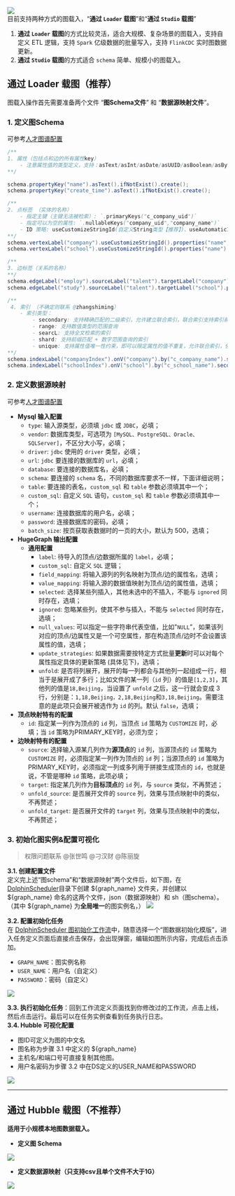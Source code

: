 ![](/load.png)  
目前支持两种方式的图载入，“**通过 `Loader` 载图**”和“**通过 `Studio` 载图**”

1. **通过 `Loader` 载图**的方式比较灵活，适合大规模、复杂场景的图载入，支持自定义 ETL 逻辑，支持 `Spark` 亿级数据的批量写入，支持 `FlinkCDC` 实时图数据更新。
2. **通过 `Studio` 载图**的方式适合 `schema` 简单、规模小的图载入。

## 通过 Loader 载图（推荐）
图载入操作首先需要准备两个文件 “**图Schema文件**” 和 “**数据源映射文件**”。
### 1. 定义图Schema
可参考[人才图谱配置](https://dolphinscheduler.research-pro.sy.cvte.cn/dolphinscheduler/ui/resource/file/list/9)

```java
/**
1. 属性（包括点和边的所有属性key）
    - 注意属性值的类型定义，支持：asText/asInt/asDate/asUUID/asBoolean/asByte/asBlob/asDouble/asFloat/asLong
**/

schema.propertyKey("name").asText().ifNotExist().create();
schema.propertyKey("create_time").asText().ifNotExist().create();

/**
2. 点标签 （实体的名称）
    - 指定主键（主键无法被检索）: `.primaryKeys("c_company_uid")`
    - 指定可以为空的属性: `.nullableKeys("company_uid","company_name")` 
    - ID 策略: useCustomizeStringId(自定义String类型【推荐】)、useAutomaticId(自动生成)、usePrimaryKeyId(使用主键)、useCustomizeNumberId(自定义int类型)
**/
schema.vertexLabel("company").useCustomizeStringId().properties("name","create_time").ifNotExist().create();
schema.vertexLabel("school").useCustomizeStringId().properties("name").ifNotExist().create();

/**
3. 边标签（关系的名称）
**/
schema.edgeLabel("employ").sourceLabel("talent").targetLabel("company").properties("name","create_time").ifNotExist().create();
schema.edgeLabel("study").sourceLabel("talent").targetLabel("school").properties("name").ifNotExist().create();

/**
 4. 索引 （不确定则联系 @zhangshiming）
    - 索引类型：
        - secondary: 支持精确匹配的二级索引，允许建立联合索引，联合索引支持索引前缀搜索
        - range: 支持数值类型的范围查询
        - searcL: 支持全文检索的索引
        - shard: 支持前缀匹配 + 数字范围查询的索引
        - unique: 支持属性值唯一性约束，即可以限定属性的值不重复，允许联合索引，但不支持查询
**/
schema.indexLabel("companyIndex").onV("company").by("c_company_name").secondary().ifNotExist().create();
schema.indexLabel("schoolIndex").onV("school").by("c_school_name").secondary().ifNotExist().create();
```

### 2. 定义数据源映射
可参考[人才图谱配置](https://dolphinscheduler.research-pro.sy.cvte.cn/dolphinscheduler/ui/resource/file/list/10)
- **Mysql 输入配置**  
  - `type`: 输入源类型，必须填 `jdbc` 或 `JDBC`，必填；
  - `vendor`: 数据库类型，可选项为 `[MySQL、PostgreSQL、Oracle、SQLServer]`，不区分大小写，必填；
  - `driver`: `jdbc` 使用的 `driver` 类型，必填；
  - `url`: `jdbc` 要连接的数据库的 `url`，必填；
  - `database`: 要连接的数据库名，必填；
  - `schema`: 要连接的 `schema` 名，不同的数据库要求不一样，下面详细说明；
  - `table`: 要连接的表名，`custom_sql` 和 `table` 参数必须填其中一个；
  - `custom_sql`: 自定义 `SQL` 语句，`custom_sql` 和 `table` 参数必须填其中一个；
  - `username`: 连接数据库的用户名，必填；
  - `password`: 连接数据库的密码，必填；
  - `batch_size`: 按页获取表数据时的一页的大小，默认为 500，选填；
- **HugeGraph 输出配置**  
  - **通用配置**  
    - `label`: 待导入的顶点/边数据所属的 `label`，必填；
    - `custom_sql`: 自定义 `SQL` 逻辑；
    - `field_mapping`: 将输入源列的列名映射为顶点/边的属性名，选填；
    - `value_mapping`: 将输入源的数据值映射为顶点/边的属性值，选填；
    - `selected`: 选择某些列插入，其他未选中的不插入，不能与 `ignored` 同时存在，选填；
    - `ignored`: 忽略某些列，使其不参与插入，不能与 `selected` 同时存在，选填；
    - `null_values`: 可以指定一些字符串代表空值，比如"`NULL`”，如果该列对应的顶点/边属性又是一个可空属性，那在构造顶点/边时不会设置该属性的值，选填；
    - `update_strategies`: 如果数据需要按特定方式批量**更新**时可以对每个属性指定具体的更新策略 (具体见下)，选填；
    - `unfold`: 是否将列展开，展开的每一列都会与其他列一起组成一行，相当于是展开成了多行；比如文件的某一列（`id` 列）的值是`[1,2,3]`，其他列的值是`18,Beijing`，当设置了 `unfold` 之后，这一行就会变成 3 行，分别是：`1,18,Beijing，2,18,Beijing`和`3,18,Beijing`。需要注意的是此项只会展开被选作为 `id` 的列。默认 `false`，选填；
- **顶点映射特有的配置**
  - `id`: 指定某一列作为顶点的 `id` 列，当顶点 `id` 策略为 `CUSTOMIZE` 时，必填；当 `id` 策略为PRIMARY_KEY时，必须为空；
- **边映射特有的配置**
  - `source`: 选择输入源某几列作为**源顶点**的 `id` 列，当源顶点的 `id` 策略为 `CUSTOMIZE` 时，必须指定某一列作为顶点的 `id` 列；当源顶点的 `id` 策略为 
    PRIMARY_KEY时，必须指定一列或多列用于拼接生成顶点的 `id`，也就是说，不管是哪种 `id` 策略，此项必填；
  - `target`: 指定某几列作为**目标顶点**的 `id` 列，与 `source` 类似，不再赘述；
  - `unfold_source`: 是否展开文件的 `source` 列，效果与顶点映射中的类似，不再赘述；
  - `unfold_target`: 是否展开文件的 `target` 列，效果与顶点映射中的类似，不再赘述；

### 3. 初始化图实例&配置可视化
> 权限问题联系 @张世鸣 @刁汉财 @陈丽旋

**3.1. 创建配置文件**  
定义完上述“图schema”和“数据源映射”两个文件后，如下图，在 [DolphinScheduler](https://dolphinscheduler.research-pro.sy.cvte.cn/dolphinscheduler/ui/resource/file/subdirectory/7)目录下创建 ${graph_name} 文件夹，并创建以 ${graph_name} 命名的这两个文件，json（数据源映射）和 sh（图schema）。（其中 ${graph_name} 为**全局唯一**的图实例名，）
![](/load1.png)

**3.2. 配置初始化任务**<br />在 [DolphinScheduler 图初始化工作流](https://dolphinscheduler.research-pro.sy.cvte.cn/dolphinscheduler/ui/projects/5879643923328/workflow-definition)中，随意选择一个“图数据初始化模版”，进入任务定义页面后直接点击保存，会出现弹窗，编辑如图所示内容，完成后点击添加。
- `GRAPH_NAME`：图实例名称
- `USER_NAME`：用户名（自定义）
- `PASSWORD`：密码（自定义）

![](/load2.png)  

**3.3. 执行初始化任务**：回到工作流定义页面找到你修改过的工作流，点击上线，然后点击运行。最后可以在任务实例查看到任务执行日志。<br />**3.4. Hubble 可视化配置**

- 图ID可定义为图的中文名
- 图名称为步骤 3.1 中定义的 ${graph_name}
- 主机名/和端口号可直接复制其他图。
- 用户名密码为步骤 3.2 中在DS定义的USER_NAME和PASSWORD

![](/load3.png)

-----

## 通过 Hubble 载图（不推荐）
**适用于小规模本地图数据载入。**
- **定义图 Schema**

![](/load4.png)

- **定义数据源映射（只支持csv且单个文件不大于1G）**

![](/load5.png)
